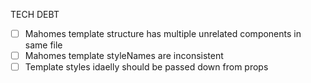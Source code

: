 TECH DEBT

- [ ] Mahomes template structure has multiple unrelated components in same file
- [ ] Mahomes template styleNames are inconsistent
- [ ] Template styles idaelly should be passed down from props
